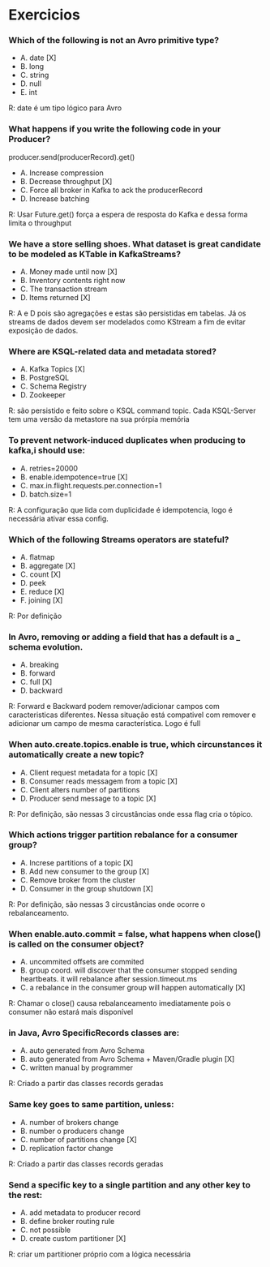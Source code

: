 # Exercicios

### Which of the following is not an Avro primitive type?
- A. date [X]
- B. long
- C. string
- D. null
- E. int

R: date é um tipo lógico para Avro

### What happens if you write the following code in your Producer?
producer.send(producerRecord).get()
- A. Increase compression
- B. Decrease throughput [X]
- C. Force all broker in Kafka to ack the producerRecord
- D. Increase batching

R: Usar Future.get() força a espera de resposta do Kafka e dessa forma limita o throughput

### We have a store selling shoes. What dataset is great candidate to be modeled as KTable in KafkaStreams?
- A. Money made until now [X]
- B. Inventory contents right now
- C. The transaction stream
- D. Items returned [X]

R: A e D pois são agregações e estas são persistidas em tabelas. Já os streams de dados devem ser modelados como KStream a fim de evitar exposição de dados.

### Where are KSQL-related data and metadata stored?
- A. Kafka Topics [X]
- B. PostgreSQL
- C. Schema Registry
- D. Zookeeper

R: são persistido e feito sobre o KSQL command topic. Cada KSQL-Server tem uma versão da metastore na sua prórpia memória

### To prevent network-induced duplicates when producing to kafka,i should use:
- A. retries=20000
- B. enable.idempotence=true [X]
- C. max.in.flight.requests.per.connection=1
- D. batch.size=1

R: A configuração que lida com duplicidade é idempotencia, logo é necessária ativar essa config.

### Which of the following Streams operators are stateful?
- A. flatmap
- B. aggregate [X]
- C. count [X]
- D. peek
- E. reduce [X]
- F. joining [X]

R: Por definição

### In Avro, removing or adding a field that has a default is a _ schema evolution.
- A. breaking
- B. forward
- C. full [X]
- D. backward

R: Forward e Backward podem remover/adicionar campos com caracteristicas diferentes. Nessa situação está compativel com remover e adicionar um campo de mesma característica. Logo é full

### When auto.create.topics.enable is true, which circunstances it automatically create a new topic?
- A. Client request metadata for a topic [X]
- B. Consumer reads messagem from a topic [X]
- C. Client alters number of partitions
- D. Producer send message to a topic [X]

R: Por definição, são nessas 3 circustâncias onde essa flag cria o tópico.

### Which actions trigger partition rebalance for a consumer group?
- A. Increse partitions of a topic [X]
- B. Add new consumer to the group [X]
- C. Remove broker from the cluster
- D. Consumer in the group shutdown [X]

R: Por definição, são nessas 3 circustâncias onde ocorre o rebalanceamento.

### When enable.auto.commit = false, what happens when close() is called on the consumer object?
- A. uncommited offsets are commited
- B. group coord. will discover that the consumer stopped sending heartbeats. it will rebalance after session.timeout.ms
- C. a rebalance in the consumer group will happen automatically [X]

R: Chamar o close() causa rebalanceamento imediatamente pois o consumer não estará mais disponível

### in Java, Avro SpecificRecords classes are:
- A. auto generated from Avro Schema
- B. auto generated from Avro Schema + Maven/Gradle plugin [X]
- C. written manual by programmer

R: Criado a partir das classes records geradas

### Same key goes to same partition, unless:
- A. number of brokers change
- B. number o producers change
- C. number of partitions change [X]
- D. replication factor change

R: Criado a partir das classes records geradas

### Send a specific key to a single partition and any other key to the rest:
- A. add metadata to producer record
- B. define broker routing rule
- C. not possible
- D. create custom partitioner [X]

R: criar um partitioner próprio com a lógica necessária
